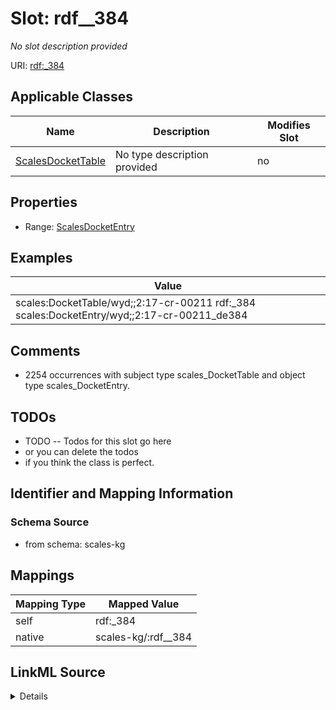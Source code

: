 

# Slot: rdf__384


_No slot description provided_





URI: [rdf:_384](http://www.w3.org/1999/02/22-rdf-syntax-ns#_384)



<!-- no inheritance hierarchy -->





## Applicable Classes

| Name | Description | Modifies Slot |
| --- | --- | --- |
| [ScalesDocketTable](../classes/ScalesDocketTable.md) | No type description provided |  no  |







## Properties

* Range: [ScalesDocketEntry](../classes/ScalesDocketEntry.md)






## Examples

| Value |
| --- |
| scales:DocketTable/wyd;;2:17-cr-00211 rdf:_384 scales:DocketEntry/wyd;;2:17-cr-00211_de384 |

## Comments

* 2254 occurrences with subject type scales_DocketTable and object type scales_DocketEntry.

## TODOs

* TODO -- Todos for this slot go here
* or you can delete the todos
* if you think the class is perfect.

## Identifier and Mapping Information







### Schema Source


* from schema: scales-kg




## Mappings

| Mapping Type | Mapped Value |
| ---  | ---  |
| self | rdf:_384 |
| native | scales-kg/:rdf__384 |




## LinkML Source

<details>
```yaml
name: rdf__384
description: No slot description provided
todos:
- TODO -- Todos for this slot go here
- or you can delete the todos
- if you think the class is perfect.
comments:
- 2254 occurrences with subject type scales_DocketTable and object type scales_DocketEntry.
examples:
- value: scales:DocketTable/wyd;;2:17-cr-00211 rdf:_384 scales:DocketEntry/wyd;;2:17-cr-00211_de384
from_schema: scales-kg
rank: 1000
slot_uri: rdf:_384
alias: rdf__384
domain_of:
- scales_DocketTable
range: scales_DocketEntry

```
</details>